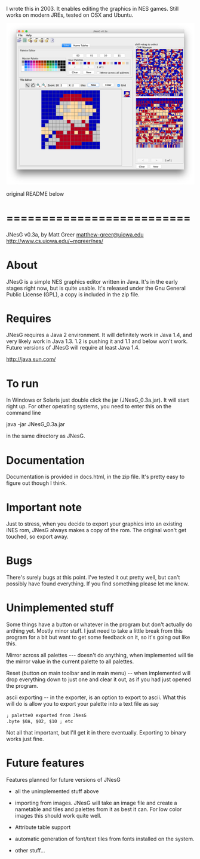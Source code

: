 I wrote this in 2003. It enables editing the graphics in NES games. Still works on modern JREs, tested on OSX and Ubuntu.

![screenshot](https://raw.githubusercontent.com/city41/jnesg/master/jnesg.png)


original README below

==========================
==========================
JNesG v0.3a, by Matt Greer
matthew-greer@uiowa.edu
http://www.cs.uiowa.edu/~mgreer/nes/

About
====
JNesG is a simple NES graphics editor written in Java. It's in the early stages
right now, but is quite usable. It's released under the Gnu General Public License
(GPL), a copy is included in the zip file.


Requires
====
JNesG requires a Java 2 environment. It will definitely work in Java 1.4, and very likely
work in Java 1.3. 1.2 is pushing it and 1.1 and below won't work. Future versions of JNesG
will require at least Java 1.4.

http://java.sun.com/


To run
====
In Windows or Solaris just double click the jar (JNesG_0.3a.jar). It will start right up.
For other operating systems, you need to enter this on the command line

java -jar JNesG_0.3a.jar

in the same directory as JNesG.


Documentation
====
Documentation is provided in docs.html, in the zip file. It's pretty easy to figure out
though I think.

Important note
====
Just to stress, when you decide to export your graphics into an existing iNES rom,
JNesG always makes a copy of the rom. The original won't get touched, so export away.

Bugs
====
There's surely bugs at this point. I've tested it out pretty well, but can't
possibly have found everything. If you find something please let me know.

Unimplemented stuff
====
Some things have a button or whatever in the program but don't actually do
anthing yet. Mostly minor stuff. I just need to take a little break from
this program for a bit but want to get some feedback on it, so it's going out
like this.

Mirror across all palettes --- doesn't do anything, when implemented will
tie the mirror value in the current palette to all palettes.

Reset (button on main toolbar and in main menu) -- when implemented will
drop everything down to just one and clear it out, as if you had just opened
the program.

ascii exporting -- in the exporter, is an option to export to ascii. What this
will do is allow you to export your palette into a text file as say

````
; palette0 exported from JNesG
.byte $0A, $02, $10 ; etc
````

Not all that important, but I'll get it in there eventually. Exporting to
binary works just fine.


Future features
====
Features planned for future versions of JNesG

* all the unimplemented stuff above

* importing from images. JNesG will take an image file and create a nametable and tiles
and palettes from it as best it can. For low color images this should work quite well.

* Attribute table support

* automatic generation of font/text tiles from fonts installed on the system.

* other stuff...
